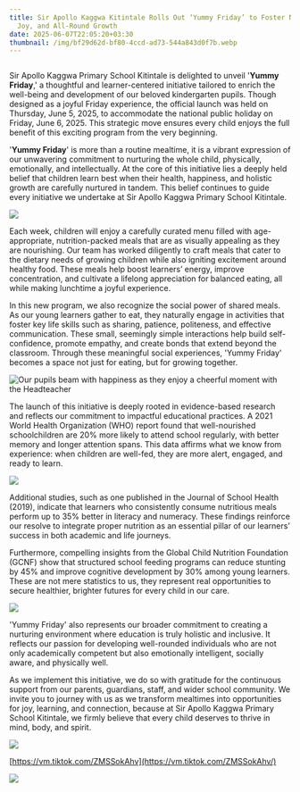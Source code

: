 ```yaml
---
title: Sir Apollo Kaggwa Kitintale Rolls Out ‘Yummy Friday’ to Foster Nutrition,
  Joy, and All-Round Growth
date: 2025-06-07T22:05:20+03:30
thumbnail: /img/bf29d62d-bf80-4ccd-ad73-544a843d0f7b.webp
---
```

![]()

Sir Apollo Kaggwa Primary School Kitintale is delighted to unveil '**Yummy Friday**,' a thoughtful and learner-centered initiative tailored to enrich the well-being and development of our beloved kindergarten pupils. Though designed as a joyful Friday experience, the official launch was held on Thursday, June 5, 2025, to accommodate the national public holiday on Friday, June 6, 2025. This strategic move ensures every child enjoys the full benefit of this exciting program from the very beginning.

'**Yummy Friday**' is more than a routine mealtime, it is a vibrant expression of our unwavering commitment to nurturing the whole child, physically, emotionally, and intellectually. At the core of this initiative lies a deeply held belief that children learn best when their health, happiness, and holistic growth are carefully nurtured in tandem. This belief continues to guide every initiative we undertake at Sir Apollo Kaggwa Primary School Kitintale.

![](/img/0260a933-ddcd-44a2-bb84-9b3982088c32.jpeg)

Each week, children will enjoy a carefully curated menu filled with age-appropriate, nutrition-packed meals that are as visually appealing as they are nourishing. Our team has worked diligently to craft meals that cater to the dietary needs of growing children while also igniting excitement around healthy food. These meals help boost learners’ energy, improve concentration, and cultivate a lifelong appreciation for balanced eating, all while making lunchtime a joyful experience.

In this new program, we also recognize the social power of shared meals. As our young learners gather to eat, they naturally engage in activities that foster key life skills such as sharing, patience, politeness, and effective communication. These small, seemingly simple interactions help build self-confidence, promote empathy, and create bonds that extend beyond the classroom. Through these meaningful social experiences, 'Yummy Friday' becomes a space not just for eating, but for growing together.

![Our pupils beam with happiness as they enjoy a cheerful moment with the Headteacher](/img/26598452-3fe0-45d9-94ea-81be1c72afa8.jpeg "our pupils enjoy")

The launch of this initiative is deeply rooted in evidence-based research and reflects our commitment to impactful educational practices. A 2021 World Health Organization (WHO) report found that well-nourished schoolchildren are 20% more likely to attend school regularly, with better memory and longer attention spans. This data affirms what we know from experience: when children are well-fed, they are more alert, engaged, and ready to learn.

![](/img/c03f2a29-762c-4b7b-90a8-b5af96436782.jpeg)

Additional studies, such as one published in the Journal of School Health (2019), indicate that learners who consistently consume nutritious meals perform up to 35% better in literacy and numeracy. These findings reinforce our resolve to integrate proper nutrition as an essential pillar of our learners’ success in both academic and life journeys.

Furthermore, compelling insights from the Global Child Nutrition Foundation (GCNF) show that structured school feeding programs can reduce stunting by 45% and improve cognitive development by 30% among young learners. These are not mere statistics to us, they represent real opportunities to secure healthier, brighter futures for every child in our care.

![](/img/f960ba10-11c0-4b05-9f85-a4bf90a27294.webp)

'Yummy Friday' also represents our broader commitment to creating a nurturing environment where education is truly holistic and inclusive. It reflects our passion for developing well-rounded individuals who are not only academically competent but also emotionally intelligent, socially aware, and physically well.

As we implement this initiative, we do so with gratitude for the continuous support from our parents, guardians, staff, and wider school community. We invite you to journey with us as we transform mealtimes into opportunities for joy, learning, and connection, because at Sir Apollo Kaggwa Primary School Kitintale, we firmly believe that every child deserves to thrive in mind, body, and spirit.

![](/img/32b6be14-651f-477d-9aba-47105df7593a.jpeg)

[](https://vm.tiktok.com/ZMSSokAhv/)[https://vm.tiktok.com/ZMSSokAhv](https://vm.tiktok.com/ZMSSokAhv/)

![](/img/4451c402-4f42-4a8e-b7b4-4a69a1fc576d.jpeg)

[](https://vm.tiktok.com/ZMSSokAhv/)
